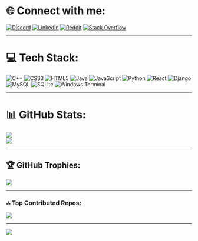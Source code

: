 # 🌐 Connect with me:
[![Discord](https://img.shields.io/badge/Discord-%237289DA.svg?logo=discord&logoColor=white)](https://discord.gg/cursyy_) 
[![LinkedIn](https://img.shields.io/badge/LinkedIn-%230077B5.svg?logo=linkedin&logoColor=white)](https://www.linkedin.com/in/oleksandr-kurilets-020171272)
[![Reddit](https://img.shields.io/badge/Reddit-%23FF4500.svg?logo=Reddit&logoColor=white)](https://reddit.com/user/u/ConcentrateNo6881) 
[![Stack Overflow](https://img.shields.io/badge/-Stackoverflow-FE7A16?logo=stack-overflow&logoColor=white)](https://stackoverflow.com/users/20316607)

---

# 💻 Tech Stack:
![C++](https://img.shields.io/badge/c++-%2300599C.svg?style=for-the-badge&logo=c%2B%2B&logoColor=white) 
![CSS3](https://img.shields.io/badge/css3-%231572B6.svg?style=for-the-badge&logo=css3&logoColor=white) 
![HTML5](https://img.shields.io/badge/html5-%23E34F26.svg?style=for-the-badge&logo=html5&logoColor=white) 
![Java](https://img.shields.io/badge/java-%23ED8B00.svg?style=for-the-badge&logo=openjdk&logoColor=white) 
![JavaScript](https://img.shields.io/badge/javascript-%23323330.svg?style=for-the-badge&logo=javascript&logoColor=%23F7DF1E) 
![Python](https://img.shields.io/badge/python-3670A0?style=for-the-badge&logo=python&logoColor=ffdd54) 
![React](https://img.shields.io/badge/react-%2320232a.svg?style=for-the-badge&logo=react&logoColor=%2361DAFB) 
![Django](https://img.shields.io/badge/django-%23092E20.svg?style=for-the-badge&logo=django&logoColor=white) 
![MySQL](https://img.shields.io/badge/mysql-4479A1.svg?style=for-the-badge&logo=mysql&logoColor=white) 
![SQLite](https://img.shields.io/badge/sqlite-%2307405e.svg?style=for-the-badge&logo=sqlite&logoColor=white) 
![Windows Terminal](https://img.shields.io/badge/Windows%20Terminal-%234D4D4D.svg?style=for-the-badge&logo=windows-terminal&logoColor=white)

---

# 📊 GitHub Stats:
![](https://github-readme-streak-stats.herokuapp.com/?user=Cursyy&theme=dark&hide_border=false)<br/>
![](https://github-readme-stats.vercel.app/api/top-langs/?username=Cursyy&theme=dark&hide_border=false&include_all_commits=false&count_private=false&layout=compact)

---

## 🏆 GitHub Trophies:
![](https://github-profile-trophy.vercel.app/?username=Cursyy&theme=radical&no-frame=true&no-bg=true&margin-w=4)

---

### 🔝 Top Contributed Repos:
![](https://github-contributor-stats.vercel.app/api?username=Cursyy&limit=5&theme=dark&combine_all_yearly_contributions=true)

---

[![](https://visitcount.itsvg.in/api?id=Cursyy&icon=2&color=12)](https://visitcount.itsvg.in)
